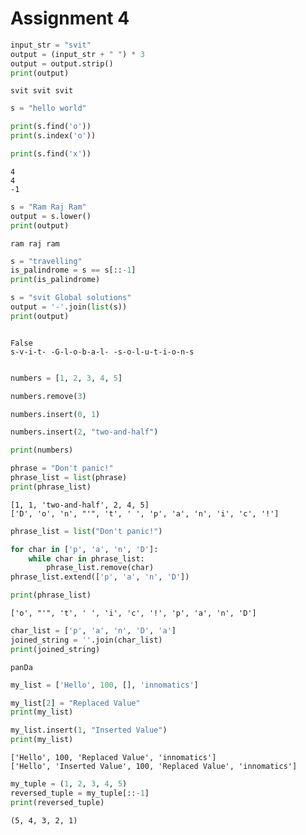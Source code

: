 # Assignment 4

```python
input_str = "svit"
output = (input_str + " ") * 3
output = output.strip() 
print(output)

```

    svit svit svit
    


```python
s = "hello world"

print(s.find('o'))   
print(s.index('o'))  

print(s.find('x'))   


```

    4
    4
    -1
    


```python
s = "Ram Raj Ram"
output = s.lower()
print(output) 

```

    ram raj ram
    


```python
s = "travelling"
is_palindrome = s == s[::-1]
print(is_palindrome) 

s = "svit Global solutions"
output = '-'.join(list(s))
print(output)



```

    False
    s-v-i-t- -G-l-o-b-a-l- -s-o-l-u-t-i-o-n-s
    


```python

numbers = [1, 2, 3, 4, 5]

numbers.remove(3)

numbers.insert(0, 1)

numbers.insert(2, "two-and-half")

print(numbers)

phrase = "Don't panic!"
phrase_list = list(phrase)
print(phrase_list)


```

    [1, 1, 'two-and-half', 2, 4, 5]
    ['D', 'o', 'n', "'", 't', ' ', 'p', 'a', 'n', 'i', 'c', '!']
    


```python
phrase_list = list("Don't panic!")

for char in ['p', 'a', 'n', 'D']:
    while char in phrase_list:
        phrase_list.remove(char)
phrase_list.extend(['p', 'a', 'n', 'D'])

print(phrase_list)

```

    ['o', "'", 't', ' ', 'i', 'c', '!', 'p', 'a', 'n', 'D']
    


```python
char_list = ['p', 'a', 'n', 'D', 'a']
joined_string = ''.join(char_list)
print(joined_string)


```

    panDa
    


```python
my_list = ['Hello', 100, [], 'innomatics']

my_list[2] = "Replaced Value"
print(my_list)

my_list.insert(1, "Inserted Value")
print(my_list)

```

    ['Hello', 100, 'Replaced Value', 'innomatics']
    ['Hello', 'Inserted Value', 100, 'Replaced Value', 'innomatics']
    


```python
my_tuple = (1, 2, 3, 4, 5)
reversed_tuple = my_tuple[::-1]
print(reversed_tuple)


```

    (5, 4, 3, 2, 1)
    


```python

```


